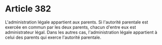 # Article 382

L'administration légale appartient aux parents. Si l'autorité parentale est exercée en commun par les deux parents, chacun d'entre eux est administrateur légal. Dans les autres cas, l'administration légale appartient à celui des parents qui exerce l'autorité parentale.
